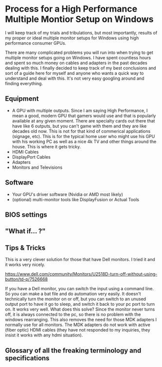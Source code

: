 # Process for a High Performance Multiple Montior Setup on Windows
I will keep track of my trials and tribulations, but most importantly, results of my proper or ideal multiple monitor setups for Windows using high performance consumer GPUs.

There are many complicated problems you will run into when trying to get multiple monitor setups going on Windows.  I have spent countless hours and spent so much money on cables and adapters in the past decades dealing with this.  I finally decided to keep track of my best conclusions and sort of a guide here for myself and anyone who wants a quick way to understand and deal with this.  It's not very easy googling around and finding everything.

## Equipment
 - A GPU with multiple outputs.  Since I am saying High Performance, I mean a good, modern GPU that gamers would use and that is popularly available at any given moment.  There are specialty cards out there that have like 6 outputs, but you can't game with them and they are like decades old now.  This is not for that kind of commerical applications (signage, etc).  This is for the typical home user who might use his GPU with his working PC as well as a nice 4k TV and other things around the house.  This is where it gets tricky.
  - HDMI Cables
  - DisplayPort Cables
  - Adapters
  - Monitors and Televisions
  
## Software
 - Your GPU's driver software (Nvidia or AMD most likely)
 - (optional) multi-monitor tools like DisplayFusion or Actual Tools
 
## BIOS settings

## "What if... ?"

## Tips & Tricks
This is a very clever solution for those that have Dell monitors.  I tried it and it works very nicely.  


https://www.dell.com/community/Monitors/U2518D-turn-off-without-using-button/td-p/7526668


If you have a Dell monitor, you can switch the input using a command line.  So you can make a bat file and do automation very easily.  It doesn't technically turn the monitor on or off, but you can switch to an unused output port to have it go to sleep, and switch it back to your pc port to turn on.  It works very well.  What does this solve?  Since the monitor never turns off, it is always connected to the pc, so there is no problem with the windows rearranging.  This also removes the need for those MDK adapters I normally use for all monitors.  The MDK adapters do not work with active (fiber optic) HDMI cables (they have not responded to my inquiries, they insist it works with any hdmi situation).

## Glossary of all the freaking terminology and specifications
